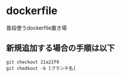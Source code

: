 # dockerfile

普段使うdockerfile置き場

## 新規追加する場合の手順は以下

```
git checkout 21a22f9
git chedkout -b [ブランチ名]
```
